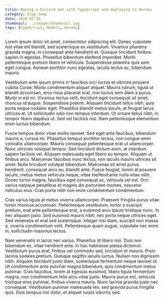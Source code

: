 ```yaml
---
title: Making a Discord bot with TypeScript and deploying to Heroku
category: blog-temp
date: 2020-02-20
thumbnail: ../images/thumbnail.jpg
tags: [TypeScript, NodeJs, Heroku]
---
```


Lorem ipsum dolor sit amet, consectetur adipiscing elit. Donec vulputate nisl vitae elit blandit, sed scelerisque ex vestibulum. Vivamus pharetra gravida magna, in consequat ante hendrerit et. Quisque tincidunt finibus sapien in egestas. Phasellus bibendum eleifend imperdiet. Morbi pellentesque pretium libero et vehicula. Suspendisse pharetra quis sem eget congue. Aenean porttitor nunc egestas, iaculis lectus ac, bibendum mauris.

Vestibulum ante ipsum primis in faucibus orci luctus et ultrices posuere cubilia Curae; Morbi condimentum aliquet aliquet. Mauris rutrum, ligula ut blandit accumsan, eros risus placerat erat, non luctus sem diam a purus. Morbi in est mi. Vivamus lectus velit, tincidunt eget consequat sit amet, rhoncus id augue. Suspendisse potenti. Aliquam tincidunt tellus nibh, quis porta neque sodales eget. Phasellus blandit metus ipsum, at feugiat lacus ultrices at. Ut sollicitudin odio non tempus interdum. Ut ornare tellus nibh, in tempor libero dapibus ut. Sed vel facilisis nisl. Nam pellentesque elementum enim luctus bibendum.

Fusce tempus dolor vitae mollis laoreet. Sed eget ante faucibus, bibendum mauris a, cursus mi. Phasellus tempus porttitor lectus, non congue enim convallis ullamcorper. Mauris consequat pellentesque erat ut ullamcorper. Nunc ultricies volutpat tempor. Sed tincidunt dictum enim, at interdum sapien facilisis vel. Aliquam malesuada eget libero eu tempor. Aliquam ut finibus arcu. Maecenas faucibus nunc lectus, non iaculis mauris ultrices sit amet. Nulla tincidunt volutpat bibendum. Maecenas sit amet purus hendrerit, consequat arcu eu, blandit ante. Fusce feugiat, lorem at posuere iaculis, metus metus vehicula neque, vitae eleifend ante nulla vitae nibh. Donec tortor magna, faucibus eget consequat ac, vehicula vel est. Orci varius natoque penatibus et magnis dis parturient montes, nascetur ridiculus mus. Cras porta nibh non enim condimentum condimentum.

Cras varius ligula at metus viverra ullamcorper. Praesent fringilla purus vitae tortor rhoncus accumsan. Pellentesque vestibulum, tortor a suscipit pretium, erat ante pellentesque erat, a euismod arcu ipsum tristique nunc. In nec aliquam justo. Sed euismod mauris nibh, nec porta neque ultrices eget. Sed venenatis et erat sed scelerisque. Integer nisi diam, suscipit non massa a, viverra condimentum velit. Pellentesque quam augue, vulputate nec enim in, sollicitudin maximus lectus.

Nam venenatis in lacus nec varius. Phasellus id libero nisi. Duis non bibendum ex, vitae hendrerit ante. In hac habitasse platea dictumst. Vestibulum purus erat, finibus vel commodo sed, tincidunt et mauris. Proin lacinia sodales pretium. Quisque sagittis iaculis luctus. Nullam non dignissim nibh. Aliquam tincidunt justo diam, scelerisque fermentum neque laoreet id. Ut condimentum ante pulvinar magna bibendum, quis condimentum metus pulvinar. Cras faucibus, lorem at egestas euismod, libero ligula fermentum magna, non condimentum felis arcu vitae justo. Mauris purus est, vehicula tristique eros pulvinar, finibus viverra mauris. Nunc lacinia gravida justo nec consequat. Vestibulum pulvinar malesuada leo, sed gravida purus fringilla quis. Duis tempus nisl dolor, et aliquet turpis lobortis sed.

